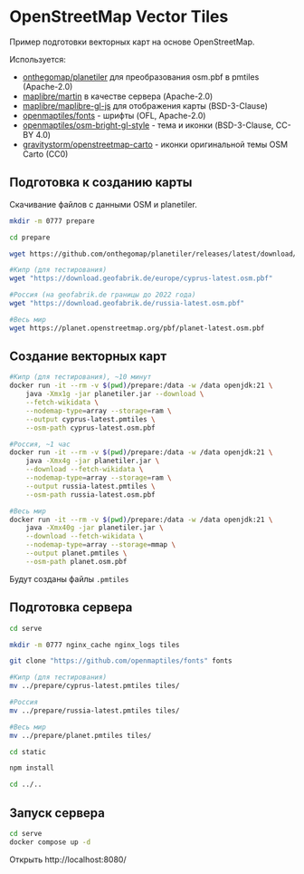 # OpenStreetMap Vector Tiles

Пример подготовки векторных карт на основе OpenStreetMap.

Используется:

+ [onthegomap/planetiler](https://github.com/onthegomap/planetiler) для преобразования osm.pbf в pmtiles (Apache-2.0)
+ [maplibre/martin](https://github.com/maplibre/martin) в качестве сервера (Apache-2.0)
+ [maplibre/maplibre-gl-js](https://github.com/maplibre/maplibre-gl-js) для отображения карты (BSD-3-Clause)
+ [openmaptiles/fonts](https://github.com/openmaptiles/fonts) - шрифты (OFL, Apache-2.0)
+ [openmaptiles/osm-bright-gl-style](https://github.com/openmaptiles/osm-bright-gl-style) - тема и иконки (BSD-3-Clause, CC-BY 4.0)
+ [gravitystorm/openstreetmap-carto](https://github.com/gravitystorm/openstreetmap-carto) - иконки оригинальной темы OSM Carto (CC0)

## Подготовка к созданию карты

Скачивание файлов с данными OSM и planetiler.

```bash
mkdir -m 0777 prepare

cd prepare

wget https://github.com/onthegomap/planetiler/releases/latest/download/planetiler.jar

#Кипр (для тестирования)
wget "https://download.geofabrik.de/europe/cyprus-latest.osm.pbf"

#Россия (на geofabrik.de границы до 2022 года)
wget "https://download.geofabrik.de/russia-latest.osm.pbf"

#Весь мир
wget https://planet.openstreetmap.org/pbf/planet-latest.osm.pbf
```

## Создание векторных карт

```bash
#Кипр (для тестирования), ~10 минут
docker run -it --rm -v $(pwd)/prepare:/data -w /data openjdk:21 \
    java -Xmx1g -jar planetiler.jar --download \
    --fetch-wikidata \
    --nodemap-type=array --storage=ram \
    --output cyprus-latest.pmtiles \
    --osm-path cyprus-latest.osm.pbf 

#Россия, ~1 час
docker run -it --rm -v $(pwd)/prepare:/data -w /data openjdk:21 \
    java -Xmx4g -jar planetiler.jar \
    --download --fetch-wikidata \
    --nodemap-type=array --storage=ram \
    --output russia-latest.pmtiles \
    --osm-path russia-latest.osm.pbf 

#Весь мир
docker run -it --rm -v $(pwd)/prepare:/data -w /data openjdk:21 \
    java -Xmx40g -jar planetiler.jar \
    --download --fetch-wikidata \
    --nodemap-type=array --storage=mmap \
    --output planet.pmtiles \
    --osm-path planet.osm.pbf 
```

Будут созданы файлы `.pmtiles`

## Подготовка сервера

```bash
cd serve

mkdir -m 0777 nginx_cache nginx_logs tiles

git clone "https://github.com/openmaptiles/fonts" fonts

#Кипр (для тестирования)
mv ../prepare/cyprus-latest.pmtiles tiles/

#Россия
mv ../prepare/russia-latest.pmtiles tiles/

#Весь мир
mv ../prepare/planet.pmtiles tiles/

cd static

npm install

cd ../..
```

## Запуск сервера

```bash
cd serve
docker compose up -d
```

Открыть http://localhost:8080/
